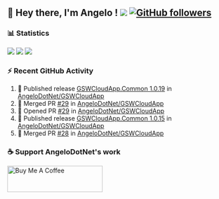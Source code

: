 ## 👋 Hey there, I'm Angelo ! ![](https://img.shields.io/badge/Intel-Core_i5_12th-0071C5?style=for-the-badge&logo=intel&logoColor=white) [![GitHub followers](https://img.shields.io/github/followers/angelodotnet?label=GitHub%20Followers&style=for-the-badge)](https://github.com/angelodotnet)
<!--
### HacktoberFest 2024
[![An image of @angeloit87's Holopin badges, which is a link to view their full Holopin profile](https://holopin.me/angeloit87)](https://holopin.io/@angeloit87)
-->
### 📊 Statistics
![](http://github-profile-summary-cards.vercel.app/api/cards/profile-details?username=angelodotnet&theme=darcula)
![](http://github-profile-summary-cards.vercel.app/api/cards/stats?username=angelodotnet&theme=darcula)
![](http://github-profile-summary-cards.vercel.app/api/cards/repos-per-language?username=angelodotnet&theme=darcula)
<!--
![](http://github-profile-summary-cards.vercel.app/api/cards/productive-time?username=angelodotnet&theme=dark&utcOffset=1)
![AngeloDotNet's GitHub stats](https://github-readme-stats.vercel.app/api?username=angelodotnet&show_icons=true&theme=dracula)
![Top Langs](https://github-readme-stats.vercel.app/api/top-langs/?username=angelodotnet&layout=compact)
[![AngeloDotNet's github activity graph](https://github-readme-activity-graph.vercel.app/graph?username=angelodotnet&theme=dracula)](https://github.com/angelodotnet)
-->

### ⚡ Recent GitHub Activity
<!--START_SECTION:activity-->
1. 🚀 Published release [GSWCloudApp.Common 1.0.19](https://github.com/AngeloDotNet/GSWCloudApp/releases/tag/Common_v1.0.19) in [AngeloDotNet/GSWCloudApp](https://github.com/AngeloDotNet/GSWCloudApp)
2. 🎉 Merged PR [#29](https://github.com/AngeloDotNet/GSWCloudApp/pull/29) in [AngeloDotNet/GSWCloudApp](https://github.com/AngeloDotNet/GSWCloudApp)
3. 💪 Opened PR [#29](https://github.com/AngeloDotNet/GSWCloudApp/pull/29) in [AngeloDotNet/GSWCloudApp](https://github.com/AngeloDotNet/GSWCloudApp)
4. 🚀 Published release [GSWCloudApp.Common 1.0.15](https://github.com/AngeloDotNet/GSWCloudApp/releases/tag/Common_v1.0.15) in [AngeloDotNet/GSWCloudApp](https://github.com/AngeloDotNet/GSWCloudApp)
5. 🎉 Merged PR [#28](https://github.com/AngeloDotNet/GSWCloudApp/pull/28) in [AngeloDotNet/GSWCloudApp](https://github.com/AngeloDotNet/GSWCloudApp)
<!--END_SECTION:activity-->

### ☕ Support AngeloDotNet's work
<a href="https://www.buymeacoffee.com/angelodotnet" target="_blank"><img src="https://cdn.buymeacoffee.com/buttons/v2/default-yellow.png" alt="Buy Me A Coffee" style="height: 60px !important;width: 217px !important;" ></a>
